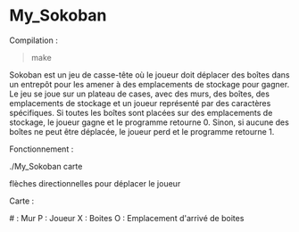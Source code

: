 # My_Sokoban
Compilation :
>make

Sokoban est un jeu de casse-tête où le joueur doit déplacer des boîtes dans un entrepôt pour les amener à des emplacements de stockage pour gagner.
Le jeu se joue sur un plateau de cases, avec des murs, des boîtes, des emplacements de stockage et un joueur représenté par des caractères spécifiques.
Si toutes les boîtes sont placées sur des emplacements de stockage, le joueur gagne et le programme retourne 0. Sinon, si aucune des boîtes ne peut être déplacée, le joueur perd et le programme retourne 1.

Fonctionnement :

./My_Sokoban carte

flèches directionnelles pour déplacer le joueur

Carte :

\# : Mur
P : Joueur
X : Boites 
O : Emplacement d'arrivé de boites
